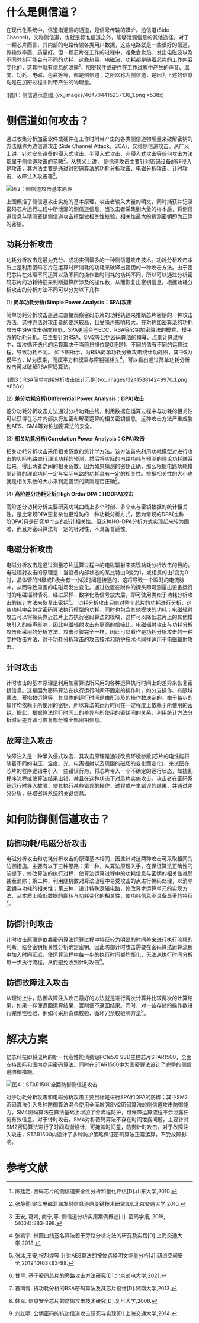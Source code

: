 # 什么是侧信道？
在现代化系统中，信道指通信的通道，是信号传输的媒介。边信道(Side Channel)，又称侧信道，也就是标准信道之外，能够泄漏信息的其他途径。对于一颗芯片而言，其内部的电路传输各类用户数据，这些电路就是一些很好的信道，传输效率高、质量好。但一颗芯片在工作的过程中，难免会发热、发出电磁波以及不同时刻可能会有不同的功耗，这些热量、电磁波、功耗都是随着芯片的工作内容变化的，这其中就有信息的泄露[^1]。加密软件或硬件在工作过程中产生的声音、温度、功耗、电磁、色彩等等，都是侧信道；之所以称为侧信道，是因为上述的信息均是在加密过程中附带产生的物理量。

![图1：侧信道示意图](vx_images/464704415237136_1.png =538x)

# 侧信道如何攻击？
通过收集分析加密软件或硬件在工作时附带产生的各类侧信道物理量来破解密钥的方法就称为边信道攻击(Side Channel Attack，SCA)，又称侧信道攻击。从广义上讲，针对安全设备的侵入式攻击、半侵入式攻击、非侵入式攻击等任何攻击方法都属于侧信道攻击的范畴[^2]。从狭义上讲， 侧信道攻击主要针对密码设备的非侵入是攻击，其方法主要是通过对密码算法的功耗分析攻击、电磁分析攻击、计时攻击、故障注入攻击等[^3]。

![图2：侧信道攻击基本原理](vx_images/258224614246525_1.png)



上图概括了侧信道攻击实施的基本原理，攻击者输入大量的明文，同时捕获并记录密码芯片运行过程中所泄漏的侧信道信息，当攻击者采集到大量的样本后，将侧信道信息与猜测密钥侧信道攻击模型做相关性校验，相关性最大的猜测密钥即为正确的密钥。

## 功耗分析攻击
功耗分析攻击是最为充分、成功实例最多的一种侧信道攻击技术。功耗分析攻击本质上是利用密码芯片在运算时所消耗的功耗来破译出密钥的一种攻击方法。由于密码芯片在处理不同运算以及不同的操作数时消耗的功耗不同，所以可以通过分析密码芯片的功耗特征来判断运算所涉及的操作数，从而恢复出密钥信息。根据功耗分析攻击的分析方法不同可以分为以下几种：

(1) **简单功耗分析(Simple Power Analysis：SPA)攻击**

简单功耗分析攻击是通过直接观察密码芯片的功耗轨迹来推断芯片密钥的一种攻击方法，这种方法对攻击者的要求较高，且受噪声影响较大。在对称加密算法的功耗攻击中SPA攻击强度较低，SPA更适合与ECC、RSA等公钥加密算法的模乘、模平方的功耗分析。它主要针对RSA、SM2等公钥密码算法的模幂、点乘计算过程中，每次循环迭代的运算取决于当前扫描位是0还是1，不同的值有不同的运算过程，导致功耗不同。
如下图所示，为RSA简单功耗分析攻击统计功耗图，其中S为模平方，M为模乘，而模平方和模乘与密钥强相关[^4]，可以看出通过简单功耗分析攻击可以破解RSA密码算法。

![图3：RSA简单功耗分析攻击统计示例](vx_images/324153814249970_1.png =858x)

(2)   **差分功耗分析(Differential Power Analysis：DPA)攻击**

差分功耗分析攻击方法通过分析功耗曲线，利用数据在运算过程中与功耗的相关性可以获得在芯片内部执行加密和解密运算的相关密钥信息，这种攻击方法严重威胁到AES、SM4等对称加密算法的安全。 

(3) **相关功耗分析(Correlation Power Analysis：CPA)攻击**

相关功耗分析攻击采用相关系数的统计学方法。该方法首先利用功耗模型对进行攻击的实际电路进行理论功耗的预测，然后将实际的电路功耗与预测的理论功耗联系起来，得出两者之间的相关系数。因为如果猜测的密钥正确，那么根据电路功耗模型计算的理论功耗一定与实际电路的功耗具有一定的相关性。根据相关性的大小也就是相关系数的大小来判定密钥的猜测是否正确[^5]。

(4) **高阶差分功耗分析(High Order DPA：HODPA)攻击**

高阶差分功耗分析主要研究功耗曲线上多个时刻、多个点与密钥数据的统计相关性，是比常规DPA更复杂也更难防的一种功耗分析方式，因为常规的DPA(也称一阶DPA)只是研究单个点的统计相关性。但这种HO-DPA分析方式实现起来较为困难，而且对密码算法有一定的针对性，不具备普适性。

## 电磁分析攻击
电磁分析攻击是通过测量芯片运算过程中的电磁辐射来实现功耗分析攻击的目的。电磁辐射攻击的原理是：当设备内部状态的某比特由0变为1，或相反的由1变为0时，晶体管的N极或P极会有一小段时间是接通的，这将导致一个瞬时的电流脉冲，从而导致周围的电磁场发生变化。通过放置在附件的探头即可测量出设备运行时的电磁辐射情况，经过采样、数字化及信号放大后，即可使用类似于功耗分析攻击的统计方法来恢复出密钥[^6]。
功耗分析攻击只能对整个芯片的功耗进行分析，这些功耗中会包含密码算法执行模型的功耗，同时也包含其他模块的功耗；电磁辐射攻击可以将探头靠近芯片上方执行密码算法的模块，这样可以降低芯片上的其他模块引入的噪声影响，因此电磁辐射攻击有更高的信噪比。电磁辐射攻击与功耗分析攻击所采用的分析方法、攻击步骤完全一样，因此可以看作是功耗分析攻击的一种变种攻击方法，对于功耗分析攻击的攻击技术和防护技术也同样适用于电磁辐射攻击。

## 计时攻击
计时攻击的基本原理是利用加密算法所采用的各种运算执行时间上的差异来恢复密钥信息。这是因为密码算法在执行运行时间不固定的操作时，如分支操作、有限域乘法、幂指数运算等，其具体的运行时间是由所涉及的操作数决定的。由于每步的操作均依赖于所使用的密钥，所以算法的运行时间在一定程度上依赖于所使用的密钥。据此，根据算法运行时间上的差异与所使用的密钥间的关系，利用统计方法分析时间差异即可恢复部分或全部密钥信息。

## 故障注入攻击
故障注入是一种半入侵式攻击，其攻击原理是通过改变环境参数(芯片的电性能将随着不同的电压、温度、光、电离辐射以及周围的磁场的变化而变化)，来试图在芯片的程序逻辑中引入一些错误行为，将芯片带入一个不确定的运行状态，如扰乱程序流程或使算法结果出错，并且在这种状态下对芯片实施攻击。攻击者在密码系统运行时导入故障，使其执行某些错误的操作、过程或产生错误的结果，并通过差分分析，获取密码系统的关键信息。

# 如何防御侧信道攻击？
## 防御功耗/电磁分析攻击
电磁分析攻击和功耗分析攻击的原理基本相同，因此针对这两种攻击可采取相同的防御措施。主要有以下三种思路：第一种，从算法原理入手，在保证算法正确性的前提下，修改算法的执行过程，使算法运算过程中的功耗信息与密钥的相关性减弱甚至消除；第二种，利用随机数对算法流程中易受攻击的点进行掩码处理，以消除密钥与功耗的相关性；第三种，设计特殊逻辑电路，修改算术运算单元的实现方法，从本质上降低数据的翻转与功耗变化的相关性，使功耗信息不具备显著的特征[^7]。

## 防御计时攻击
计时攻击原理是依靠密码算法运算过程中特征较为明显的时间差来进行执行流程的判断，结合密钥相关性分析确定密钥。因此防御计时攻击需要在密码算法运算流程中加入时间延迟，使运算流程中每一步的执行时间都均衡化，无法从执行时间分析每一步执行流程，从而避免收到计时攻击[^8]。

## 防御故障注入攻击
从理论上讲，防御故障注入攻击最好的方法就是进行两次计算并比较两次的计算结果，如果一样便返回运算结果，否则便不返回结果。同时，对一些存储的操作数进行完整性检验，例如可采用奇偶校验、循环冗余校验等方法[^9]。


# 解决方案
忆芯科技即将流片的新一代高性能消费级PCIe5.0 SSD主控芯片STAR1500，全面支持国际和国内商用密码算法。同时在STAR1500中为国密算法设计了完整的侧信道防御措施。

![图4：STAR1500全面防御侧信道攻击](vx_images/323922520249270.png)

对于功耗分析攻击和电磁分析攻击主要目标是进行SPA和DPA的防御；其中SM2密码算法引入多种防御算法混合使用全面增强SM2密码算法的侧信道攻击防御能力，SM4密码算法在算法基础上增加了全流程防护，可保障运算流程不会泄露任何有效信息。对于计时攻击，SM4对称密码算法不存在时间泄露问题，主要针对SM2密码算法进行了时间均衡设计，可掩盖时间差，防御计时攻击。对于故障注入攻击，STAR1500内设计了多种防护策略保证密码算法正常运算，不受故障影响。

# 参考文献
[^1]: 陈廷定. 密码芯片的侧信道安全性分析和量化评估[D].山东大学,2010. 
[^2]: 张静勤.键盘电磁泄漏发射信息还原关键技术研究[D].北京交通大学,2010. 
[^3]: 王安, 葛婧, 商宁,等. 侧信道分析实用案例概述[J]. 密码学报, 2018, 5(004):383-398. 
[^4]: 张凯宇. 椭圆曲线签名算法若干旁路分析方法的研究及实践[D].上海交通大学,2018. 
[^5]: 张冰,王安,祝烈煌等.针对AES算法的按位选择明文能量分析[J].网络空间安全,2019,10(03):93-98. 
[^6]: 甘罕. 基于密码芯片的旁路攻击方法研究[D].北京邮电大学,2021. 
[^7]: 首南青. 抗功耗分析的RSA密码算法及其芯片设计[D].湖南大学,2013. 
[^8]: 韩军. 信息安全芯片的防御攻击技术研究[D].复旦大学,2006. 
[^9]: 刘红明. 公钥密码的抗边信道攻击研究与实现[D].上海交通大学,2014. 